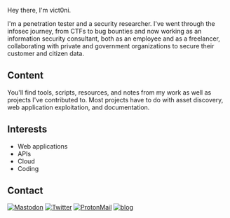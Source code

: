 Hey there, I'm vict0ni.

I'm a penetration tester and a security researcher. I've went through the infosec journey, from CTFs to bug bounties and now working as an information security consultant, both as an employee and as a freelancer, collaborating with private and government organizations to secure their customer and citizen data.

## Content
You'll find tools, scripts, resources, and notes from my work as well as projects I've contributed to. Most projects have to do with asset discovery, web application exploitation, and documentation.

## Interests
- Web applications
- APIs
- Cloud
- Coding

## Contact
[![Mastodon](https://img.shields.io/badge/mastodon-vict0ni-512BE2?logo=mastodon)](https://infosec.exchange/@vict0ni) [![Twitter](https://img.shields.io/badge/twitter-vict0ni-38A1F3?logo=twitter)](https://twitter.com/vict0ni) [![ProtonMail](https://img.shields.io/badge/email-vict0ni@protonmail.com-812BE2?logo=protonmail)](mailto:vict0ni@protonmail.com) [![blog](https://img.shields.io/badge/blog-vict0ni-000000)](https://vict0ni.me)
